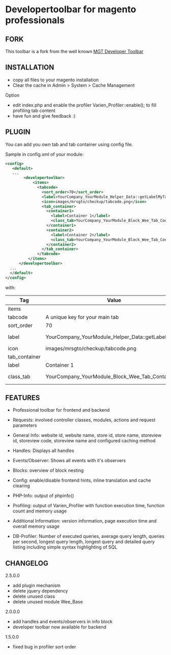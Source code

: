 Developertoolbar for magento professionals
====================================

## FORK

This toolbar is a fork from the well known [MGT Developer Toolbar](http://www.mgt-commerce.com/magento-developertoolbar.html)

## INSTALLATION

* copy all files to your magento installation
* Clear the cache in Admin > System > Cache Management 

Option
* edit index.php and enable the profiler Varien_Profiler::enable(); to fill profiling tab content
* have fun and give feedback :)

## PLUGIN

You can add you own tab and tab container using config file.

Sample in config.xml of your module:
```xml
<config>
   <default>
   ...
        <developertoolbar>
            <items>
              <tabcode>
                <sort_order>70</sort_order>
                <label>YourCompany_YourModule_Helper_Data::getLabelMyTab</label>
                <icon>images/mrsgto/checkup/tabcode.png</icon>
                <tab_container>
                  <container1>
                    <label>Container 1</label>
                    <class_tab>YourCompany_YourModule_Block_Wee_Tab_Container1</class_tab>
                  </container1>
                  <container2>
                    <label>Container 2</label>
                    <class_tab>YourCompany_YourModule_Block_Wee_Tab_Container2</class_tab>
                  </container2>                  
                </tab_container>                
              </tabcode>
          </items>
      </developertoolbar>
  ...
  </default>
</config>
```
with:

Tag | Value | Comment
--- | ----- | -------
items | | The tabs
 | tabcode | A unique key for your main tab
sort_order | 70 | Sort order for tab
label | YourCompany_YourModule_Helper_Data::getLabelMyTab | Class and method to generate a dynamic label
icon | images/mrsgto/checkup/tabcode.png | Icon for the tab
tab_container| | The sub containers
label | Container 1 | Label for the container
class_tab | YourCompany_YourModule_Block_Wee_Tab_Container1 | Class block which should extends Wee_DeveloperToolbar_Block_Tab


## FEATURES

* Professional toolbar for frontend and backend

* Requests: involved controller classes, modules, actions and request parameters

* General Info: website id, website name, store id, store name, storeview id, storeview code, storeview name and configured caching method

* Handles: Displays all handles

* Events/Observer: Shows all events with it's observers

* Blocks: overview of block nesting

* Config: enable/disable frontend hints, inline translation and cache clearing

* PHP-Info: output of phpinfo()

* Profiling: output of Varien_Profiler with function execution time, function count and memory usage

* Additional Information: version information, page execution time and overall memory usage

* DB-Profiler: Number of executed queries, average query length, queries per second, longest query length, longest query and detailed query listing including simple syntax highlighting of SQL

## CHANGELOG

2.5.0.0

*  add plugin mechanism
*  delete jquery dependency
*  delete unused class
*  delete unused module Wee_Base

2.0.0.0

*  add handles and events/observers in info block
*  developer toolbar now available for backend

1.5.0.0

* fixed bug in profiler sort order
